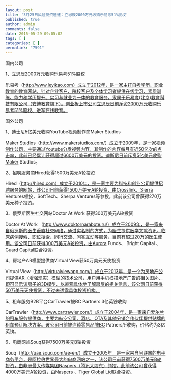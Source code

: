 ```yaml
---
layout: post
title: '3月25日风险投资速递：立思辰2000万元收购乐易考51%股权'
published: true
author: admin
comments: false
date: 2015-05-29 09:05:02
tags: [ ]
categories: [ ]
permalink: "7591"
---
```



国内公司

1、立思辰2000万元收购乐易考51%股权

乐易考（http://www.leyikao.com）成立于2012年，是一家主打自考学历、职业教育的教育网站，针对企业客户、院校客户及个体学习者提供在线学习、素质训练、能力和学历提升、实习与就业为一体的教育服务，隶属于乐易考(北京)教育科技有限公司（安博教育旗下）。创业板上市公司立思辰日前斥资2000万元收购乐易考51%股权、进军在线教育。

国外公司

1、迪士尼5亿美元收购YouTube视频制作商Maker Studios

Maker Studios（http://www.makerstudios.com/）成立于2009年，是一家视频制作公司，主要通过Youtube分发视频内容，其制作的内容每月有近50亿次的点击率，此前已经累计获得超过6600万美元的投资。迪斯尼日前斥资5亿美元收购Maker Studios。

2、招聘服务商Hired获得1500万美元A轮投资

Hired（http://hired.com）成立于2010年，是一家主要为科技和创业公司提供招聘服务的网站，该公司日前获得1500万美元A轮投资，由Crosslink、Sierra Ventures领投，SoftTech、Sherpa Ventures等参投，此前该公司曾获得270万美元种子投资。

3、俄罗斯医生社交网站Doctor At Work 获得300万美元A轮投资

Doctor At Work （http://www.doktornarabote.ru/）成立于2009年，是一家来自俄罗斯的医生垂直社交网络，通过实名制的方式，为医生提供医学文献资讯、临床病例搜索、职位搜索、同行交流、问答互动等服务，目前有超过20万的医生使用。该公司日前获得300万美元A轮投资，由Aurora Funds、 Bright Capital 、Guard Capital联合投资。

4、房地产AR模型提供商Virtual View获50万美元天使投资

Virtual View（http://virtualviewapp.com/）成立于2013年，是一个为房地产公司提供AR（增强现实）模型的技术公司，用户用手机扫描地产广告的相关图片、即可显示该房子的3D模型、以直观具体地了解房屋的相关信息，该公司日前获得50万美元天使投资，不过未透露具体投资机构。

5、租车服务B2B平台CarTrawler被BC Partners 3亿英镑收购

CarTrawler（http://www.cartrawler.com/）成立于2004年，是一家来自爱尔兰的租车服务提供商，主要为航空公司、酒店、OTA及其他分销合作伙伴提供贴牌的租车预订解决方案。该公司日前被连锁零售品牌BC Patners所收购，价格约为3亿英镑。

6、电商网站Souq获得7500万美元B轮投资

Souq（http://uae.souq.com/ae-en/）成立于2005年，是一家来自阿联酋的电子商务平台，是阿拉伯世界最大的电商网站之一，该公司日前获得7500万美元B轮投资，由非洲最大传媒集团Naspers（腾讯大股东）领投，此前该公司曾获得4000万美元A轮投资，由Naspers 、Tiger Global Ltd联合投资。